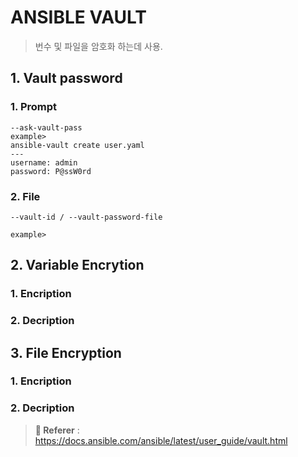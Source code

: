 # ANSIBLE VAULT

> 번수 및 파일을 암호화 하는데 사용.

## 1. Vault password

### 1. Prompt
```
--ask-vault-pass
example>
ansible-vault create user.yaml
---
username: admin
password: P@ssW0rd
```

### 2. File
```
--vault-id / --vault-password-file

example>

```


## 2. Variable Encrytion

### 1. Encription

### 2. Decription


## 3. File Encryption


### 1. Encription

### 2. Decription



> **:link: Referer** : 
> https://docs.ansible.com/ansible/latest/user_guide/vault.html
